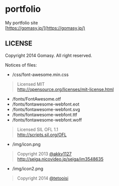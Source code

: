 portfolio
=========

My portfolio site  
[https://gomasy.jp/](https://gomasy.jp/)

## LICENSE
Copyright 2014 Gomasy. All right reserved.

Notices of files:
* /css/font-awesome.min.css

> Licensed MIT  
> http://opensource.org/licenses/mit-license.html

* /fonts/FontAwesome.otf
* /fonts/fontawesome-webfont.eot
* /fonts/fontawesome-webfont.svg
* /fonts/fontawesome-webfont.ttf
* /fonts/fontawesome-webfont.woff

> Licensed SIL OFL 1.1  
> http://scripts.sil.org/OFL

* /img/icon.png

> Copyright 2013 [@akky1127](https://twitter.com/akky1127)  
> http://seiga.nicovideo.jp/seiga/im3548635

* /img/icon2.png

> Copyright 2014 [@tetooisi](https://twitter.com/tetooisi)
